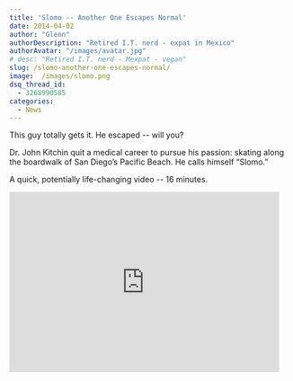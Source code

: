 ```yaml
---
title: 'Slomo -- Another One Escapes Normal'
date: 2014-04-02
author: "Glenn"
authorDescription: "Retired I.T. nerd - expat in Mexico"
authorAvatar: "/images/avatar.jpg"
# desc: "Retired I.T. nerd - Mexpat - vegan"
slug: /slomo-another-one-escapes-normal/
image:  /images/slomo.png
dsq_thread_id:
  - 3268990585
categories:
  - News
---
```

This guy totally gets it. He escaped -- will you?

Dr. John Kitchin quit a medical career to pursue his passion: skating along the boardwalk of San Diego’s Pacific Beach. He calls himself “Slomo.”

A quick, potentially life-changing video -- 16 minutes.

<iframe title="New York Times Video - Embed Player" width="480" height="321" frameborder="0" scrolling="no" allowfullscreen="true" marginheight="0" marginwidth="0" id="nyt_video_player" src="https://www.nytimes.com/video/players/offsite/index.html?videoId=100000002796999"></iframe>